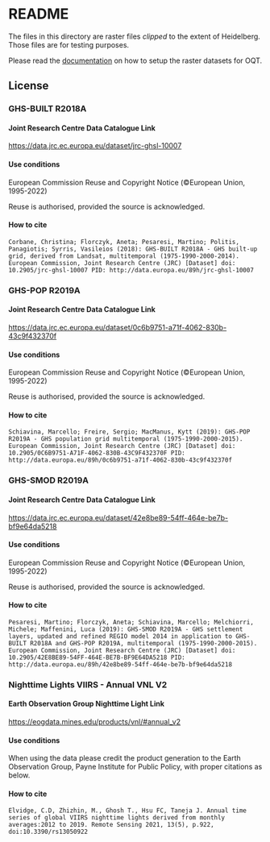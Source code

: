 # README

The files in this directory are raster files *clipped* to the extent of Heidelberg.
Those files are for testing purposes.

Please read the [documentation](/docs/raster_datasets.md) on how to setup the raster datasets for OQT.


## License

### GHS-BUILT R2018A

#### Joint Research Centre Data Catalogue Link

https://data.jrc.ec.europa.eu/dataset/jrc-ghsl-10007

#### Use conditions

European Commission Reuse and Copyright Notice (©European Union, 1995-2022)

Reuse is authorised, provided the source is acknowledged.

#### How to cite

```
Corbane, Christina; Florczyk, Aneta; Pesaresi, Martino; Politis, Panagiotis; Syrris, Vasileios (2018): GHS-BUILT R2018A - GHS built-up grid, derived from Landsat, multitemporal (1975-1990-2000-2014). European Commission, Joint Research Centre (JRC) [Dataset] doi: 10.2905/jrc-ghsl-10007 PID: http://data.europa.eu/89h/jrc-ghsl-10007
```


### GHS-POP R2019A

#### Joint Research Centre Data Catalogue Link

https://data.jrc.ec.europa.eu/dataset/0c6b9751-a71f-4062-830b-43c9f432370f

#### Use conditions

European Commission Reuse and Copyright Notice (©European Union, 1995-2022)

Reuse is authorised, provided the source is acknowledged.

#### How to cite

```
Schiavina, Marcello; Freire, Sergio; MacManus, Kytt (2019): GHS-POP R2019A - GHS population grid multitemporal (1975-1990-2000-2015). European Commission, Joint Research Centre (JRC) [Dataset] doi: 10.2905/0C6B9751-A71F-4062-830B-43C9F432370F PID: http://data.europa.eu/89h/0c6b9751-a71f-4062-830b-43c9f432370f
```


### GHS-SMOD R2019A

#### Joint Research Centre Data Catalogue Link

https://data.jrc.ec.europa.eu/dataset/42e8be89-54ff-464e-be7b-bf9e64da5218

#### Use conditions

European Commission Reuse and Copyright Notice (©European Union, 1995-2022)

Reuse is authorised, provided the source is acknowledged.

#### How to cite

```
Pesaresi, Martino; Florczyk, Aneta; Schiavina, Marcello; Melchiorri, Michele; Maffenini, Luca (2019): GHS-SMOD R2019A - GHS settlement layers, updated and refined REGIO model 2014 in application to GHS-BUILT R2018A and GHS-POP R2019A, multitemporal (1975-1990-2000-2015). European Commission, Joint Research Centre (JRC) [Dataset] doi: 10.2905/42E8BE89-54FF-464E-BE7B-BF9E64DA5218 PID: http://data.europa.eu/89h/42e8be89-54ff-464e-be7b-bf9e64da5218
```


### Nighttime Lights VIIRS - Annual VNL V2

#### Earth Observation Group Nighttime Light Link

https://eogdata.mines.edu/products/vnl/#annual_v2

#### Use conditions

When using the data please credit the product generation to the Earth Observation Group, Payne Institute for Public Policy, with proper citations as below.

#### How to cite

```
Elvidge, C.D, Zhizhin, M., Ghosh T., Hsu FC, Taneja J. Annual time series of global VIIRS nighttime lights derived from monthly averages:2012 to 2019. Remote Sensing 2021, 13(5), p.922, doi:10.3390/rs13050922
```
